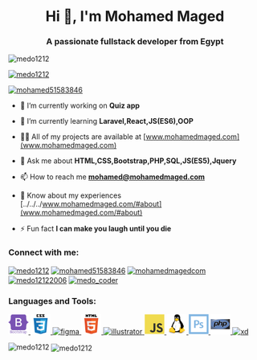 <h1 align="center">Hi 👋, I'm Mohamed Maged</h1>
<h3 align="center">A passionate fullstack developer from Egypt</h3>

<p align="left"> <img src="https://komarev.com/ghpvc/?username=medo1212&label=Profile%20views&color=0e75b6&style=flat" alt="medo1212" /> </p>

<p align="left"> <a href="https://github.com/ryo-ma/github-profile-trophy"><img src="https://github-profile-trophy.vercel.app/?username=medo1212" alt="medo1212" /></a> </p>

<p align="left"> <a href="https://twitter.com/mohamed51583846" target="blank"><img src="https://img.shields.io/twitter/follow/mohamed51583846?logo=twitter&style=for-the-badge" alt="mohamed51583846" /></a> </p>

- 🔭 I’m currently working on **Quiz app**

- 🌱 I’m currently learning **Laravel,React,JS(ES6),OOP**

- 👨‍💻 All of my projects are available at [www.mohamedmaged.com](www.mohamedmaged.com)

- 💬 Ask me about **HTML,CSS,Bootstrap,PHP,SQL,JS(ES5),Jquery**

- 📫 How to reach me **mohamed@mohamedmaged.com**

- 📄 Know about my experiences [../../../www.mohamedmaged.com/#about](www.mohamedmaged.com/#about)

- ⚡ Fun fact **I can make you laugh until you die**

<h3 align="left">Connect with me:</h3>
<p align="left">
<a href="https://codepen.io/medo1212" target="blank"><img align="center" src="https://raw.githubusercontent.com/rahuldkjain/github-profile-readme-generator/master/src/images/icons/Social/codepen.svg" alt="medo1212" height="30" width="40" /></a>
<a href="https://twitter.com/mohamed51583846" target="blank"><img align="center" src="https://raw.githubusercontent.com/rahuldkjain/github-profile-readme-generator/master/src/images/icons/Social/twitter.svg" alt="mohamed51583846" height="30" width="40" /></a>
<a href="https://linkedin.com/in/mohamedmagedcom" target="blank"><img align="center" src="https://raw.githubusercontent.com/rahuldkjain/github-profile-readme-generator/master/src/images/icons/Social/linked-in-alt.svg" alt="mohamedmagedcom" height="30" width="40" /></a>
<a href="https://fb.com/medo12122006" target="blank"><img align="center" src="https://raw.githubusercontent.com/rahuldkjain/github-profile-readme-generator/master/src/images/icons/Social/facebook.svg" alt="medo12122006" height="30" width="40" /></a>
<a href="https://instagram.com/medo_coder" target="blank"><img align="center" src="https://raw.githubusercontent.com/rahuldkjain/github-profile-readme-generator/master/src/images/icons/Social/instagram.svg" alt="medo_coder" height="30" width="40" /></a>
</p>

<h3 align="left">Languages and Tools:</h3>
<p align="left"> <a href="https://getbootstrap.com" target="_blank" rel="noreferrer"> <img src="https://raw.githubusercontent.com/devicons/devicon/master/icons/bootstrap/bootstrap-plain-wordmark.svg" alt="bootstrap" width="40" height="40"/> </a> <a href="https://www.w3schools.com/css/" target="_blank" rel="noreferrer"> <img src="https://raw.githubusercontent.com/devicons/devicon/master/icons/css3/css3-original-wordmark.svg" alt="css3" width="40" height="40"/> </a> <a href="https://www.figma.com/" target="_blank" rel="noreferrer"> <img src="https://www.vectorlogo.zone/logos/figma/figma-icon.svg" alt="figma" width="40" height="40"/> </a> <a href="https://www.w3.org/html/" target="_blank" rel="noreferrer"> <img src="https://raw.githubusercontent.com/devicons/devicon/master/icons/html5/html5-original-wordmark.svg" alt="html5" width="40" height="40"/> </a> <a href="https://www.adobe.com/in/products/illustrator.html" target="_blank" rel="noreferrer"> <img src="https://www.vectorlogo.zone/logos/adobe_illustrator/adobe_illustrator-icon.svg" alt="illustrator" width="40" height="40"/> </a> <a href="https://developer.mozilla.org/en-US/docs/Web/JavaScript" target="_blank" rel="noreferrer"> <img src="https://raw.githubusercontent.com/devicons/devicon/master/icons/javascript/javascript-original.svg" alt="javascript" width="40" height="40"/> </a> <a href="https://www.linux.org/" target="_blank" rel="noreferrer"> <img src="https://raw.githubusercontent.com/devicons/devicon/master/icons/linux/linux-original.svg" alt="linux" width="40" height="40"/> </a> <a href="https://www.photoshop.com/en" target="_blank" rel="noreferrer"> <img src="https://raw.githubusercontent.com/devicons/devicon/master/icons/photoshop/photoshop-line.svg" alt="photoshop" width="40" height="40"/> </a> <a href="https://www.php.net" target="_blank" rel="noreferrer"> <img src="https://raw.githubusercontent.com/devicons/devicon/master/icons/php/php-original.svg" alt="php" width="40" height="40"/> </a> <a href="https://www.adobe.com/products/xd.html" target="_blank" rel="noreferrer"> <img src="https://cdn.worldvectorlogo.com/logos/adobe-xd.svg" alt="xd" width="40" height="40"/> </a> </p>

<p><img align="left" src="https://github-readme-stats.vercel.app/api/top-langs?username=medo1212&show_icons=true&locale=en&layout=compact" alt="medo1212" /></p>

<p>&nbsp;<img align="center" src="https://github-readme-stats.vercel.app/api?username=medo1212&show_icons=true&locale=en" alt="medo1212" /></p>
